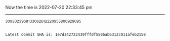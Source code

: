 Now the time is 2022-07-20 22:33:45 pm

---

<small>3093023968133062612220955806929095</small>

```txt

Latest commit SHA is: 1e7d342722439fffdf550bab6312c011afeb2158
```
